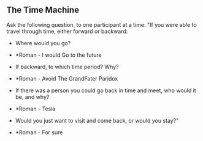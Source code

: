 
## **The Time Machine**

Ask the following question, to one participant at a time: "If you were able to travel through time, either forward or backward:

- Where would you go?
* *Roman - I would Go to the future
- If backward, to which time period? Why?
* *Roman - Avoid The GrandFater Paridox
- If there was a person you could go back in time and meet, who would it be, and why?
* *Roman - Tesla
- Would you just want to visit and come back, or would you stay?"
* *Roman - For sure
